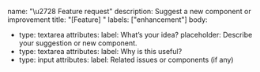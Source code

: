 name: "\u2728 Feature request"
description: Suggest a new component or improvement
title: "[Feature] <suggested-title>"
labels: ["enhancement"]
body:
  - type: textarea
    attributes:
      label: What’s your idea?
      placeholder: Describe your suggestion or new component.
  - type: textarea
    attributes:
      label: Why is this useful?
  - type: input
    attributes:
      label: Related issues or components (if any)
